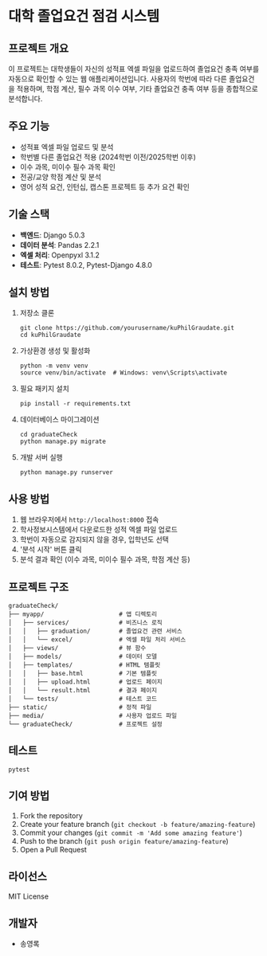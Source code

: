 # 대학 졸업요건 점검 시스템

## 프로젝트 개요
이 프로젝트는 대학생들이 자신의 성적표 엑셀 파일을 업로드하여 졸업요건 충족 여부를 자동으로 확인할 수 있는 웹 애플리케이션입니다. 사용자의 학번에 따라 다른 졸업요건을 적용하며, 학점 계산, 필수 과목 이수 여부, 기타 졸업요건 충족 여부 등을 종합적으로 분석합니다.

## 주요 기능
- 성적표 엑셀 파일 업로드 및 분석
- 학번별 다른 졸업요건 적용 (2024학번 이전/2025학번 이후)
- 이수 과목, 미이수 필수 과목 확인
- 전공/교양 학점 계산 및 분석
- 영어 성적 요건, 인턴십, 캡스톤 프로젝트 등 추가 요건 확인

## 기술 스택
- **백엔드**: Django 5.0.3
- **데이터 분석**: Pandas 2.2.1
- **엑셀 처리**: Openpyxl 3.1.2
- **테스트**: Pytest 8.0.2, Pytest-Django 4.8.0

## 설치 방법
1. 저장소 클론
   ```
   git clone https://github.com/yourusername/kuPhilGraudate.git
   cd kuPhilGraudate
   ```

2. 가상환경 생성 및 활성화
   ```
   python -m venv venv
   source venv/bin/activate  # Windows: venv\Scripts\activate
   ```

3. 필요 패키지 설치
   ```
   pip install -r requirements.txt
   ```

4. 데이터베이스 마이그레이션
   ```
   cd graduateCheck
   python manage.py migrate
   ```

5. 개발 서버 실행
   ```
   python manage.py runserver
   ```

## 사용 방법
1. 웹 브라우저에서 `http://localhost:8000` 접속
2. 학사정보시스템에서 다운로드한 성적 엑셀 파일 업로드
3. 학번이 자동으로 감지되지 않을 경우, 입학년도 선택
4. '분석 시작' 버튼 클릭
5. 분석 결과 확인 (이수 과목, 미이수 필수 과목, 학점 계산 등)

## 프로젝트 구조
```
graduateCheck/
├── myapp/                     # 앱 디렉토리
│   ├── services/              # 비즈니스 로직
│   │   ├── graduation/        # 졸업요건 관련 서비스
│   │   └── excel/             # 엑셀 파일 처리 서비스
│   ├── views/                 # 뷰 함수
│   ├── models/                # 데이터 모델
│   ├── templates/             # HTML 템플릿
│   │   ├── base.html          # 기본 템플릿
│   │   ├── upload.html        # 업로드 페이지
│   │   └── result.html        # 결과 페이지
│   └── tests/                 # 테스트 코드
├── static/                    # 정적 파일
├── media/                     # 사용자 업로드 파일
└── graduateCheck/             # 프로젝트 설정
```

## 테스트
```
pytest
```

## 기여 방법
1. Fork the repository
2. Create your feature branch (`git checkout -b feature/amazing-feature`)
3. Commit your changes (`git commit -m 'Add some amazing feature'`)
4. Push to the branch (`git push origin feature/amazing-feature`)
5. Open a Pull Request

## 라이선스
MIT License

## 개발자
- 송영록